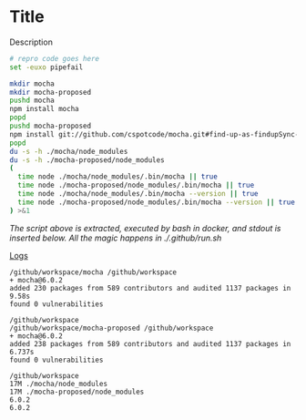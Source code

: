 # Title

Description

```bash
# repro code goes here
set -euxo pipefail

mkdir mocha
mkdir mocha-proposed
pushd mocha
npm install mocha
popd
pushd mocha-proposed
npm install git://github.com/cspotcode/mocha.git#find-up-as-findupSync-replacement
popd
du -s -h ./mocha/node_modules
du -s -h ./mocha-proposed/node_modules
(
  time node ./mocha/node_modules/.bin/mocha || true
  time node ./mocha-proposed/node_modules/.bin/mocha || true
  time node ./mocha/node_modules/.bin/mocha --version || true
  time node ./mocha-proposed/node_modules/.bin/mocha --version || true
) >&1
```

*The script above is extracted, executed by bash in docker, and stdout is inserted below.  All the magic happens in ./.github/run.sh*

[Logs](https://github.com/cspotcode/repros/runs/76714846)

```output
/github/workspace/mocha /github/workspace
+ mocha@6.0.2
added 230 packages from 589 contributors and audited 1137 packages in 9.58s
found 0 vulnerabilities

/github/workspace
/github/workspace/mocha-proposed /github/workspace
+ mocha@6.0.2
added 238 packages from 589 contributors and audited 1137 packages in 6.737s
found 0 vulnerabilities

/github/workspace
17M	./mocha/node_modules
17M	./mocha-proposed/node_modules
6.0.2
6.0.2
```
